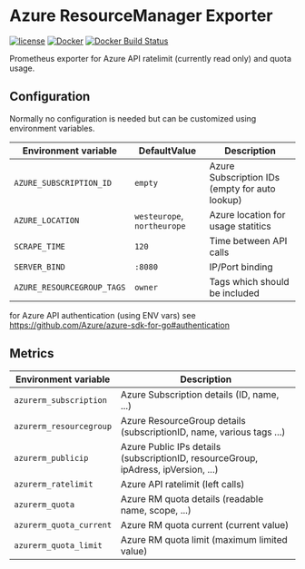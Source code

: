 Azure ResourceManager Exporter
==============================

[![license](https://img.shields.io/github/license/mblaschke/azure-resourcemanager-exporter.svg)](https://github.com/mblaschke/azure-resourcemanager-exporter/blob/master/LICENSE)
[![Docker](https://img.shields.io/badge/docker-mblaschke%2Fazure--resourcemanager--exporter-blue.svg?longCache=true&style=flat&logo=docker)](https://hub.docker.com/r/mblaschke/azure-resourcemanager-exporter/)
[![Docker Build Status](https://img.shields.io/docker/build/mblaschke/azure-resourcemanager-exporter.svg)](https://hub.docker.com/r/mblaschke/azure-resourcemanager-exporter/)

Prometheus exporter for Azure API ratelimit (currently read only) and quota usage.

Configuration
-------------

Normally no configuration is needed but can be customized using environment variables.

| Environment variable              | DefaultValue                | Description                                                       |
|-----------------------------------|-----------------------------|-------------------------------------------------------------------|
| `AZURE_SUBSCRIPTION_ID`           | `empty`                     | Azure Subscription IDs (empty for auto lookup)                    |
| `AZURE_LOCATION`                  | `westeurope`, `northeurope` | Azure location for usage statitics                                |
| `SCRAPE_TIME`                     | `120`                       | Time between API calls                                            |
| `SERVER_BIND`                     | `:8080`                     | IP/Port binding                                                   |
| `AZURE_RESOURCEGROUP_TAGS`        | `owner`                     | Tags which should be included                                     |

for Azure API authentication (using ENV vars) see https://github.com/Azure/azure-sdk-for-go#authentication

Metrics
-------

| Environment variable              | Description                                                                           |
|-----------------------------------|---------------------------------------------------------------------------------------|
| `azurerm_subscription`            | Azure Subscription details (ID, name, ...)                                            |
| `azurerm_resourcegroup`           | Azure ResourceGroup details (subscriptionID, name, various tags ...)                  |
| `azurerm_publicip`                | Azure Public IPs details (subscriptionID, resourceGroup, ipAdress, ipVersion, ...)    |
| `azurerm_ratelimit`               | Azure API ratelimit (left calls)                                                      |
| `azurerm_quota`                   | Azure RM quota details (readable name, scope, ...)                                    |
| `azurerm_quota_current`           | Azure RM quota current (current value)                                                |
| `azurerm_quota_limit`             | Azure RM quota limit (maximum limited value)                                          |



